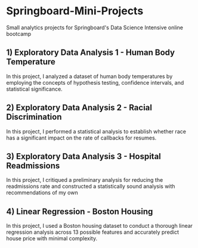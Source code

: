 # Springboard-Mini-Projects
Small analytics projects for Springboard's Data Science Intensive online bootcamp

## 1) Exploratory Data Analysis 1 - Human Body Temperature
In this project, I analyzed a dataset of human body temperatures by employing the concepts of hypothesis testing, confidence intervals, and statistical significance. 

## 2) Exploratory Data Analysis 2 - Racial Discrimination
In this project, I performed a statistical analysis to establish whether race has a significant impact on the rate of callbacks for resumes.

## 3) Exploratory Data Analysis 3 - Hospital Readmissions
In this project, I critiqued a preliminary analysis for reducing the readmissions rate and constructed a statistically sound analysis with recommendations of my own

## 4) Linear Regression - Boston Housing
In this project, I used a Boston housing dataset to conduct a thorough linear regression analysis across 13 possible features and accurately predict house price with minimal complexity.
